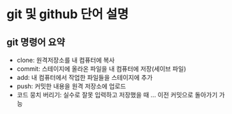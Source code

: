 # git 및 github 단어 설명

## git 명령어 요약


- clone: 원격저장소를 내 컴퓨터에 복사
- commit: 스테이지에 올라온 파일을 내 컴퓨터에 저장(세이브 파일)
- add: 내 컴퓨터에서 작업한 파일들을 스테이지에 추가
- push: 커밋한 내용을 원격 저장소에 업로드
- 코드 뭉치 버리기: 실수로 잘못 입력하고 저장했을 때 ... 이전 커밋으로      돌아가기 가능
